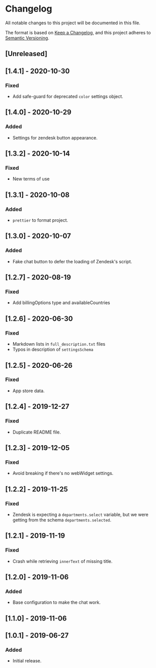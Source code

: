 # Changelog
All notable changes to this project will be documented in this file.

The format is based on [Keep a Changelog](https://keepachangelog.com/en/1.0.0/),
and this project adheres to [Semantic Versioning](https://semver.org/spec/v2.0.0.html).

## [Unreleased]

## [1.4.1] - 2020-10-30
### Fixed
- Add safe-guard for deprecated `color` settings object.

## [1.4.0] - 2020-10-29
### Added
- Settings for zendesk button appearance.

## [1.3.2] - 2020-10-14

### Fixed
- New terms of use

## [1.3.1] - 2020-10-08
### Added
- `prettier` to format project.

## [1.3.0] - 2020-10-07
### Added
- Fake chat button to defer the loading of Zendesk's script.

## [1.2.7] - 2020-08-19
### Fixed
- Add billingOptions type and availableCountries

## [1.2.6] - 2020-06-30
### Fixed
- Markdown lists in `full_description.txt` files
- Typos in description of `settingsSchema`

## [1.2.5] - 2020-06-26
### Fixed
- App store data.

## [1.2.4] - 2019-12-27
### Fixed
- Duplicate README file.

## [1.2.3] - 2019-12-05
### Fixed
- Avoid breaking if there's no webWidget settings.

## [1.2.2] - 2019-11-25
### Fixed
- Zendesk is expecting a `departments.select` variable, but we were getting from the schema `departments.selected`.

## [1.2.1] - 2019-11-19
### Fixed
- Crash while retrieving `innerText` of missing title.

## [1.2.0] - 2019-11-06
### Added
- Base configuration to make the chat work.

## [1.1.0] - 2019-11-06

## [1.0.1] - 2019-06-27
### Added
- Initial release.
